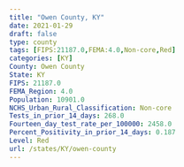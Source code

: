 ```yaml
---
title: "Owen County, KY"
date: 2021-01-29
draft: false
type: county
tags: [FIPS:21187.0,FEMA:4.0,Non-core,Red]
categories: [KY]
County: Owen County
State: KY
FIPS: 21187.0
FEMA_Region: 4.0
Population: 10901.0
NCHS_Urban_Rural_Classification: Non-core
Tests_in_prior_14_days: 268.0
Fourteen_day_test_rate_per_100000: 2458.0
Percent_Positivity_in_prior_14_days: 0.187
Level: Red
url: /states/KY/owen-county
---
```



